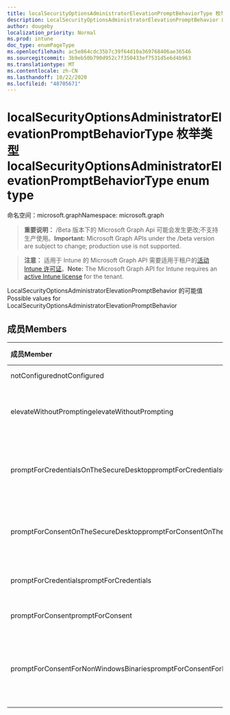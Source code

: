 ```yaml
---
title: localSecurityOptionsAdministratorElevationPromptBehaviorType 枚举类型
description: LocalSecurityOptionsAdministratorElevationPromptBehavior 的可能值
author: dougeby
localization_priority: Normal
ms.prod: intune
doc_type: enumPageType
ms.openlocfilehash: ac5e864cdc35b7c39f64d10a369768406ae36546
ms.sourcegitcommit: 3b9eb50b790d952c7f350433ef7531d5e6d4b963
ms.translationtype: MT
ms.contentlocale: zh-CN
ms.lasthandoff: 10/22/2020
ms.locfileid: "48705671"
---
```

# <a name="localsecurityoptionsadministratorelevationpromptbehaviortype-enum-type"></a><span data-ttu-id="2604f-103">localSecurityOptionsAdministratorElevationPromptBehaviorType 枚举类型</span><span class="sxs-lookup"><span data-stu-id="2604f-103">localSecurityOptionsAdministratorElevationPromptBehaviorType enum type</span></span>

<span data-ttu-id="2604f-104">命名空间：microsoft.graph</span><span class="sxs-lookup"><span data-stu-id="2604f-104">Namespace: microsoft.graph</span></span>

> <span data-ttu-id="2604f-105">**重要说明：** /Beta 版本下的 Microsoft Graph Api 可能会发生更改;不支持生产使用。</span><span class="sxs-lookup"><span data-stu-id="2604f-105">**Important:** Microsoft Graph APIs under the /beta version are subject to change; production use is not supported.</span></span>

> <span data-ttu-id="2604f-106">**注意：** 适用于 Intune 的 Microsoft Graph API 需要适用于租户的[活动 Intune 许可证](https://go.microsoft.com/fwlink/?linkid=839381)。</span><span class="sxs-lookup"><span data-stu-id="2604f-106">**Note:** The Microsoft Graph API for Intune requires an [active Intune license](https://go.microsoft.com/fwlink/?linkid=839381) for the tenant.</span></span>

<span data-ttu-id="2604f-107">LocalSecurityOptionsAdministratorElevationPromptBehavior 的可能值</span><span class="sxs-lookup"><span data-stu-id="2604f-107">Possible values for LocalSecurityOptionsAdministratorElevationPromptBehavior</span></span>

## <a name="members"></a><span data-ttu-id="2604f-108">成员</span><span class="sxs-lookup"><span data-stu-id="2604f-108">Members</span></span>
|<span data-ttu-id="2604f-109">成员</span><span class="sxs-lookup"><span data-stu-id="2604f-109">Member</span></span>|<span data-ttu-id="2604f-110">值</span><span class="sxs-lookup"><span data-stu-id="2604f-110">Value</span></span>|<span data-ttu-id="2604f-111">说明</span><span class="sxs-lookup"><span data-stu-id="2604f-111">Description</span></span>|
|:---|:---|:---|
|<span data-ttu-id="2604f-112">notConfigured</span><span class="sxs-lookup"><span data-stu-id="2604f-112">notConfigured</span></span>|<span data-ttu-id="2604f-113">0</span><span class="sxs-lookup"><span data-stu-id="2604f-113">0</span></span>|<span data-ttu-id="2604f-114">未配置</span><span class="sxs-lookup"><span data-stu-id="2604f-114">Not Configured</span></span>|
|<span data-ttu-id="2604f-115">elevateWithoutPrompting</span><span class="sxs-lookup"><span data-stu-id="2604f-115">elevateWithoutPrompting</span></span>|<span data-ttu-id="2604f-116">1</span><span class="sxs-lookup"><span data-stu-id="2604f-116">1</span></span>|<span data-ttu-id="2604f-117">在不提示的情况下提升。</span><span class="sxs-lookup"><span data-stu-id="2604f-117">Elevate without prompting.</span></span>|
|<span data-ttu-id="2604f-118">promptForCredentialsOnTheSecureDesktop</span><span class="sxs-lookup"><span data-stu-id="2604f-118">promptForCredentialsOnTheSecureDesktop</span></span>|<span data-ttu-id="2604f-119">双面</span><span class="sxs-lookup"><span data-stu-id="2604f-119">2</span></span>|<span data-ttu-id="2604f-120">在安全桌面上提示凭据</span><span class="sxs-lookup"><span data-stu-id="2604f-120">Prompt for credentials on the secure desktop</span></span>|
|<span data-ttu-id="2604f-121">promptForConsentOnTheSecureDesktop</span><span class="sxs-lookup"><span data-stu-id="2604f-121">promptForConsentOnTheSecureDesktop</span></span>|<span data-ttu-id="2604f-122">第三章</span><span class="sxs-lookup"><span data-stu-id="2604f-122">3</span></span>|<span data-ttu-id="2604f-123">安全桌面上的同意提示</span><span class="sxs-lookup"><span data-stu-id="2604f-123">Prompt for consent on the secure desktop</span></span>|
|<span data-ttu-id="2604f-124">promptForCredentials</span><span class="sxs-lookup"><span data-stu-id="2604f-124">promptForCredentials</span></span>|<span data-ttu-id="2604f-125">4 </span><span class="sxs-lookup"><span data-stu-id="2604f-125">4</span></span>|<span data-ttu-id="2604f-126">提示输入凭据</span><span class="sxs-lookup"><span data-stu-id="2604f-126">Prompt for credentials</span></span>|
|<span data-ttu-id="2604f-127">promptForConsent</span><span class="sxs-lookup"><span data-stu-id="2604f-127">promptForConsent</span></span>|<span data-ttu-id="2604f-128">5 </span><span class="sxs-lookup"><span data-stu-id="2604f-128">5</span></span>|<span data-ttu-id="2604f-129">同意提示</span><span class="sxs-lookup"><span data-stu-id="2604f-129">Prompt for consent</span></span>|
|<span data-ttu-id="2604f-130">promptForConsentForNonWindowsBinaries</span><span class="sxs-lookup"><span data-stu-id="2604f-130">promptForConsentForNonWindowsBinaries</span></span>|<span data-ttu-id="2604f-131">6 </span><span class="sxs-lookup"><span data-stu-id="2604f-131">6</span></span>|<span data-ttu-id="2604f-132">非 Windows 二进制文件的同意提示</span><span class="sxs-lookup"><span data-stu-id="2604f-132">Prompt for consent for non-Windows binaries</span></span>|





